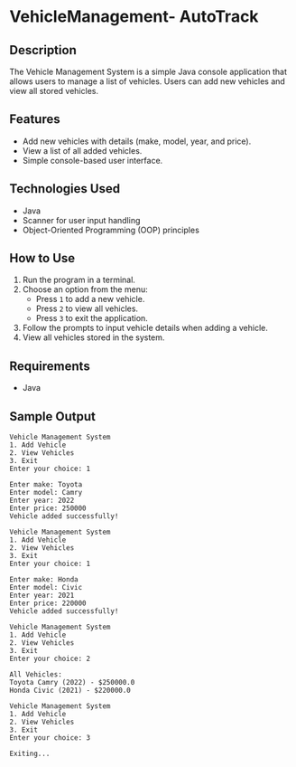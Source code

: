 # VehicleManagement- AutoTrack

## Description
The Vehicle Management System is a simple Java console application that allows users to manage a list of vehicles. Users can add new vehicles and view all stored vehicles.

## Features
- Add new vehicles with details (make, model, year, and price).
- View a list of all added vehicles.
- Simple console-based user interface.

## Technologies Used
- Java
- Scanner for user input handling
- Object-Oriented Programming (OOP) principles

## How to Use
1. Run the program in a terminal.
2. Choose an option from the menu:
   - Press `1` to add a new vehicle.
   - Press `2` to view all vehicles.
   - Press `3` to exit the application.
3. Follow the prompts to input vehicle details when adding a vehicle.
4. View all vehicles stored in the system.

## Requirements
- Java

## Sample Output
```text
Vehicle Management System
1. Add Vehicle
2. View Vehicles
3. Exit
Enter your choice: 1

Enter make: Toyota
Enter model: Camry
Enter year: 2022
Enter price: 250000
Vehicle added successfully!

Vehicle Management System
1. Add Vehicle
2. View Vehicles
3. Exit
Enter your choice: 1

Enter make: Honda
Enter model: Civic
Enter year: 2021
Enter price: 220000
Vehicle added successfully!

Vehicle Management System
1. Add Vehicle
2. View Vehicles
3. Exit
Enter your choice: 2

All Vehicles:
Toyota Camry (2022) - $250000.0
Honda Civic (2021) - $220000.0

Vehicle Management System
1. Add Vehicle
2. View Vehicles
3. Exit
Enter your choice: 3

Exiting...




